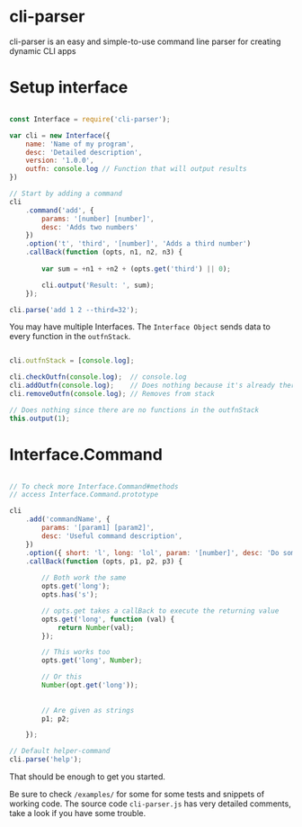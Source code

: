 cli-parser
==========

cli-parser is an easy and simple-to-use command line parser for creating dynamic CLI apps

Setup interface
===============

```javascript

const Interface = require('cli-parser');

var cli = new Interface({
	name: 'Name of my program',
	desc: 'Detailed description',
	version: '1.0.0',
	outfn: console.log // Function that will output results
})

// Start by adding a command
cli
	.command('add', {
		params: '[number] [number]', 
		desc: 'Adds two numbers' 
	})
	.option('t', 'third', '[number]', 'Adds a third number')
	.callBack(function (opts, n1, n2, n3) {
	
		var sum = +n1 + +n2 + (opts.get('third') || 0);

		cli.output('Result: ', sum);
	});

cli.parse('add 1 2 --third=32');

```

You may have multiple Interfaces. The `Interface Object` sends data to every function in the `outfnStack`.

```javascript

cli.outfnStack = [console.log];

cli.checkOutfn(console.log);  // console.log
cli.addOutfn(console.log);    // Does nothing because it's already there
cli.removeOutfn(console.log); // Removes from stack

// Does nothing since there are no functions in the outfnStack
this.output(1);
```

Interface.Command
=================

```javascript

// To check more Interface.Command#methods
// access Interface.Command.prototype

cli
	.add('commandName', {
		params: '[param1] [param2]',
		desc: 'Useful command description',
	})
	.option({ short: 'l', long: 'lol', param: '[number]', desc: 'Do something' })
	.callBack(function (opts, p1, p2, p3) {
		
		// Both work the same
		opts.get('long');
		opts.has('s');

		// opts.get takes a callBack to execute the returning value
		opts.get('long', function (val) {
			return Number(val);
		});

		// This works too
		opts.get('long', Number);

		// Or this
		Number(opt.get('long'));
		
		
		// Are given as strings
		p1; p2;

	});

// Default helper-command
cli.parse('help');

```

That should be enough to get you started.

Be sure to check `/examples/` for some for some tests and snippets of working code.
The source code `cli-parser.js` has very detailed comments, take a look if you have some trouble.







































